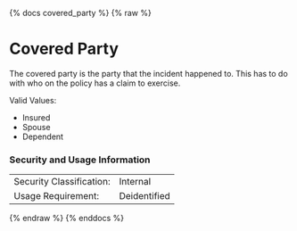 {% docs covered_party %}
{% raw %}

<a name="covered_party"></a>
# Covered Party
The covered party is the party that the incident happened to. This has to do with who on the
policy has a claim to exercise.

Valid Values:
- Insured
- Spouse
- Dependent

### Security and Usage Information
|                          |              |
|--------------------------|--------------|
| Security Classification: | Internal     |
| Usage Requirement:       | Deidentified |

{% endraw %} 
{% enddocs %}